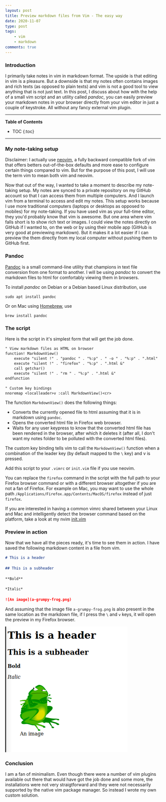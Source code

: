 ```yaml
---
layout: post
title: Preview markdown files from Vim - The easy way
date: 2020-11-07
type: post
tags:
    - vim
    - markdown
comments: true
---
```

### Introduction
I primarily take notes in vim in markdown format.
The upside is that editing in vim is a pleasure.
But a downside is that my notes often contains images and rich texts (as
opposed to plain texts) and vim is not a good tool to view anything that is
not just text.
In this post, I discuss about how with the help of a small vim script and an
utility called *pandoc*, you can easily preview your markdown notes in your
browser directly from your vim editor in just a couple of keystroke.
All without any fancy external vim plugin.

---
**Table of Contents**
* TOC
{:toc}
---

### My note-taking setup

Disclaimer: I actually use [neovim](https://neovim.io/), a fully backward
compatible fork of vim that offers betters out-of-the-box defaults and more
ease to configure certain things compared to vim.
But for the purpose of this post, I will use the term vim to mean both vim and
neovim.

Now that out of the way, I wanted to take a moment to describe my note-taking
setup.
My notes are synced to a private repository on my GitHub account so that I can
access them from multiple computers.
And I launch vim from a terminal to access and edit my notes.
This setup works because I use more traditional computers (laptops or desktops
as opposed to mobiles) for my note-taking.
If you have used vim as your full-time editor, they you'd probably know that
vim is awesome.
But one area where vim falls short is to show rich text or images.
I could view the notes directly on GitHub if I wanted to, on the web or
by using their mobile app (GitHub is very good at previewing markdown).
But it makes it a lot easier if I can preview the them directly from my local
computer without pushing them to GitHub first.

### Pandoc

[Pandoc](https://pandoc.org/) is a small command-line utility that champions
in text file conversion from one format to another.
I will be using *pandoc* to convert the markdown files to html for comfortably
viewing them in browsers.

To install *pandoc* on Debian or a Debian based Linux distribution, use

```
sudo apt install pandoc
```

Or on Mac using [Homebrew](https://brew.sh/), use

```
brew install pandoc
```

### The script

Here is the script in it's simplest form that will get the job done.

```vim
" View markdown files as HTML on browser
function! MarkdownView()
    execute "silent !" . "pandoc " . "%:p" . " -o " . "%:p" . ".html"
    execute "silent !" . "firefox" . "%:p" . ".html &"
    call getchar()
    execute "silent !" . "rm " . "%:p" . ".html &"
endfunction

" Custom key bindings
nnoremap <localleader>v :call MarkdownView()<cr>
```

The function `MarkdownView()` does the following things:

- Converts the currently opened file to html assuming that it is in markdown
using `pandoc`.
- Opens the converted html file in Firefox web browser.
- Waits for any user keypress to know that the converted html file has been
rendered in the browser, after which it deletes it (after all, I don't want
my notes folder to be polluted with the converted html files).

The custom key binding tells vim to call the `MarkdownView()` function when
a combination of the leader key (by default mapped to the `\` key) and v is
pressed.

Add this script to your `.vimrc` or `init.vim` file if you use neovim.

You can replace the `firefox` command in the script with the full path to your
Firefox browser command or with a different browser altogether if you are not
a fan of Firefox.
For example on Mac, you may want to use the whole path
`/Applications/Firefox.app/Contents/MacOS/firefox` instead of just `firefox`.

If you are interested in having a common vimrc shared between your Linux and
Mac and intelligently detect the browser command based on the platform,
take a look at my nvim
[init.vim](https://github.com/subhadig/dotfiles/blob/master/nvim/init.vim)

### Preview in action

Now that we have all the pieces ready, it's time to see them in action.
I have saved the following markdown content in a file from vim.

```markdown
# This is a header

## This is a subheader

**Bold**

*Italic*

![An image](a-grumpy-frog.png)
```

And assuming that the image file `a-grumpy-frog.png` is also present in the
same location as the markdown file, if I press the `\` and `v` keys, it will
open the preview in my Firefox browser.

![kafka-on-docker-internal-clients](assets/images/vim-markdown-preview.png)

### Conclusion

I am a fan of minimalism.
Even though there were a number of vim plugins available out there that would
have got the job done and some more,
the installations were not very straigtforward and they were not necessarily
supported by the native vim package manager.
So instead I wrote my own custom solution.
